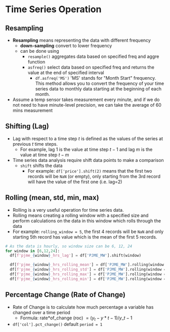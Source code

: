 # Time Series Operation

## Resampling

- **Resampling** means representing the data with different frequency
  - **down-sampling** convert to lower frequency
  - can be done using
    - `resample()` aggregates data based on specified freq and aggre function
    - `asfreq()` select data based on specified freq and returns the value at the end of specified interval
      - `df.asfreq('MS')` 'MS' stands for "Month Start" frequency. This method allows you to convert the frequency of your time series data to monthly data starting at the beginning of each month.
- Assume a temp sensor takes measurement every minute, and if we do not need to have minute-level precision, we can take the average of 60 mins measurement

## Shifting (Lag)

- Lag with respect to a time step $t$ is defined as the values of the series at previous $t$ time steps.
  - For example, lag 1 is the value at time step $t-1$ and lag $m$ is the value at time step $t-m$
- Time series data analysis require shift data points to make a comparison
  - `shift` shifts the data
    - For example: `df['price'].shift(2)` means that the first two records will be `NaN` (or empty), only starting from the 3rd record will have the value of the first one (i.e. lag=2)

## Rolling (mean, std, min, max)

- Rolling is a very useful operation for time series data.
- Rolling means creating a rolling window with a specified size and perform calculations on the data in this window which rolls through the data
- For example: `rolling_window = 5`, the first 4 records will be `NaN` and only starting 5th record has value which is the mean of the first 5 records.

```Python
# As the data is hourly, so window size can be 6, 12, 24
for window in [6,12,24]:
  df[f'pjme_{window}_hrs_lag'] = df['PJME_MW'].shift(window)

  df[f'pjme_{window}_hrs_rolling_mean'] = df['PJME_MW'].rolling(window = window).mean()
  df[f'pjme_{window}_hrs_rolling_std'] = df['PJME_MW'].rolling(window = window).std()
  df[f'pjme_{window}_hrs_rolling_max'] = df['PJME_MW'].rolling(window = window).max()
  df[f'pjme_{window}_hrs_rolling_min'] = df['PJME_MW'].rolling(window = window).min()
```

## Percentage Change (Rate of Change)

- Rate of Change is to calculate how much percentage a variable has changed over a time period
  - Formula: rate*of_change (roc) $= (y_t - y*{t-1}) /y\_{t-1}$
- `df['col'].pct_change()` default `period = 1`
